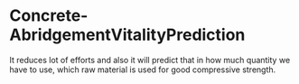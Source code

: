# Concrete-AbridgementVitalityPrediction
 It reduces lot of efforts and also it will predict that in how much quantity we have to use, which raw material is used for good compressive strength.

